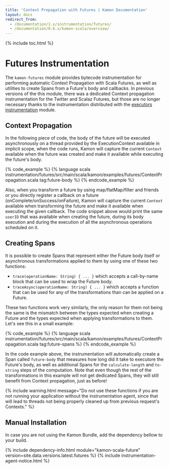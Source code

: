 ```yaml
---
title: 'Context Propagation with Futures | Kamon Documentation'
layout: docs
redirect_from:
  - /documentation/1.x/instrumentation/futures/
  - /documentation/0.6.x/kamon-scala/overview/
---
```


{% include toc.html %}

Futures Instrumentation
=======================

The `kamon-futures` module provides bytecode instrumentation for performing automatic Context Propagation with Scala
Futures, as well as utilities to create Spans from a Future's body and callbacks. In previous versions of the this
module, there was a dedicated Context propagation instrumentation for the Twitter and Scalaz Futures, but those are no
longer necessary thanks to the instrumentation distributed with the [executors instrumentation][executors] module.


Context Propagation
-------------------

In the following piece of code, the body of the future will be executed asynchronously on a thread provided by the
ExecutionContext available in implicit scope, when the code runs, Kamon will capture the current `Context` available
when the future was created and make it available while executing the future's body.

{% code_example %}
{%   language scala instrumentation/futures/src/main/scala/kamon/examples/futures/ContextPropagation.scala tag:future-body %}
{% endcode_example %}

Also, when you transform a future by using map/flatMap/filter and friends or you directly register a callback on a
future (onComplete/onSuccess/onFailure), Kamon will capture the current `Context` available when transforming
the future and make it available when executing the given callback. The code snippet above would print the same
`userID` that was available when creating the future, during its body execution and during the execution of all
the asynchronous operations scheduled on it.


Creating Spans
--------------

It is possible to create Spans that represent either the Future body itself or asynchronous transformations applied to
them by using one of these two functions:

- `trace(operationName: String) { ... }` which accepts a call-by-name block that can be used to wrap the Future body.
- `traceAsync(operationName: String) { ... }` which accepts a function that can be used for any of the transformations
  than can be applied on a Future.

These two functions work very similarly, the only reason for them not being the same is the mismatch between the types
expected when creating a Future and the types expected when applying transformations to them. Let's see this in a small
example:

{% code_example %}
{%   language scala instrumentation/futures/src/main/scala/kamon/examples/futures/ContextPropagation.scala tag:future-spans %}
{% endcode_example %}

In the code example above, the instrumentation will automatically create a Span called `future-body` that measures how
long did it take to executore the Future's body, as well as additional Spans for the `calculate-length` and `to-string`
steps of the computation. Note that even though the rest of the transformations in this example will not get dedicated
Spans, they will still benefit from Context propagation, just as before!

{% include warning.html message="Do not use these functions if you are not running your application without the
instrumentation agent, since that will lead to threads not being properly cleaned up from previous request's Contexts." %}

Manual Installation
-------------------

In case you are not using the Kamon Bundle, add the dependency bellow to your build.

{% include dependency-info.html module="kamon-scala-future" version=site.data.versions.latest.futures %}
{% include instrumentation-agent-notice.html %}

[executors]: ../executors/